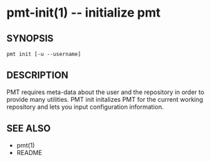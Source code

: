 pmt-init(1) -- initialize pmt
=============================

## SYNOPSIS

    pmt init [-u --username]

## DESCRIPTION

PMT requires meta-data about the user and the repository
in order to provide many utilities. PMT init initalizes
PMT for the current working repository and lets you input
configuration information.

## SEE ALSO

* pmt(1)
* README